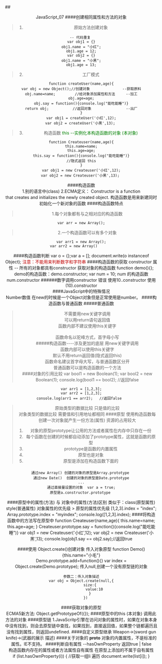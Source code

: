 ##<center>JavaScript_07
####创建相同属性和方法的对象
>1. 原始方法创建对象
	
	-- 代码重复 
	var obj1 = {}
	obj1.name = "小红";
	obj1.age = 12;
	var obj2 = {}
	obj1.name = "小黑";
	obj1.age = 13;
>2. 工厂模式
	
	function createUser(name,age){
	var obj = new Object();//创建对象      			--获取原料
	obj.name=name;         //给对象添加属性和方法  	--加工
	obj.age=age;
	obj.say = function(){console.log("能吃能睡")}
	return obj;			  //返回对象 				--出厂
	}
	var obj1 = createUser('小红',12);
	var obj2 = createUser('小黑',13); 
>3. 构造函数 <font  color="green">this --实例化本构造函数的对象   (本对象)</font>
	
	function Createuser(name,age){
	this.name=name;
	this.age=age;
	this.say = function(){console.log("能吃能睡")}
	//隐式返回 this
	}
	var obj1 = new Createuser('小红',12);
	var obj2 = new Createuser('小黑',13); 
####构造函数  
	1.别的语言中(class)
	2.ECMA定义：
		Constructor is a function that creates and initializes the newly created object.
		构造函数是用来新建同时初始化一个新对象的函数
####构造函数特点
>1.每个对象都有与之相对应的构造函数   
	
	var arr = new Array();
>2.一个构造函数可以有多个对象 
	
	var arr1 = new Array();
	var arr2 = new Array()		 
####构造函数判断 
	var o = {};var a = [];
	document.write(o instanceof Object);
<font color="color">注意：不能用来判断数字和字符串</font>
####构造函数的获取
	constructor 属性 -- 所有的对象都具有constructor  获取对象的构造函数
	function demo(){}; demo的构造函数：demo.constructor;
	var num = 10;     num 的构造函数   num.constructor
######数字调用constructor 错误 
	使用10..constructor 
	使用(10).constructor  
####JavaScript中的特殊情况  
	Number数值 在new的时候是一个Object对象但是正常使用是number。
####构造函数与普通函数
#####普通函数
>不需要用new关键字调用<br>
可以用return语句返回值<br>
函数内部不建议使用this关键字<br>  
函数命名以驼峰方式，首字母小写<br>
#####构造函数----涉及更加的底层
>用new关键字调用<br>
函数内部可以使用this关键字<br>
默认不用return返回值(隐式返回this)<br>
函数命名建议首字母大写，与普通函数区分开<br>
普通函数可以是构造函数的一个方法<br>
####对象的引用比较
	var bool1 = new Boolean(1);
	var bool2 = new Boolean(1);
	console.log(bool1 == bool2);  //返回false

	var arr1 = [1,2,3];
	var arr2 = [1,2,3];
	console.log(arr1 == arr2);   //返回false  
>原始类型的数据比较  只是值的比较<br>
对象类型的数据比较  需要值和引用地址都相同
####原型
	使用构造函数每创建一次对象就产生一份方法(属性)
	资源的占用较大
>1. 对象的原型prototype让公用的方法或者属性在内存中只存在一份
>2. 每个函数在创建的时候都自动添加了prototype属性，这就是函数的原型
>3. prototype是函数的内置属性
>4. 原型也是对象
>5. 原型是添加在构造函数下面的
####
	通过new Array() 创建的对象的原型是Array.prototype 
	通过new Date()  创建的对象的原型是Date.prototype
	...
	通过直接量设置的对象  var a = true;
	原型是a.constructor.prototype 
####原型中的属性(方法)  与 对象中的属性(方法)区别
	类似于：class(原型属性)  style(普通属性)
	对象属性的优先级 >  原型的属性优先级
	[1,2,3].index = "index";
	Array.prototype.index = "myindex";
	console.log([1,2,3].index);
####将构造函数中的方法写在原型中
	function Createuser(name,age){
	this.name=name;
	this.age=age;
	}
	Createuser.prototype.say = function(){console.log("能吃能睡")}
	var obj1 = new Createuser('小红',12);	
	var obj2 = new Createuser('小黑',13); 
	console.log(obj1.say == obj2.say);//返回true

####使用 Object.create()创建对象 传入对象原型
	function Demo(){this.name="小毛"}  
	Demo.prototype.add=function(){}
	var index = Object.create(Demo.prototype);
	传入null,创建一个没有原型链的对象
	
	参数二：传入对象描述
	var obj = Object.create(null,{
			size:{
				value:10
			}
		})
####获取对象的原型   
	ECMA5新方法:   Object.getPrototypeOf({});
####原型中的this
	(本对象)   调用此方法的对象
####原型链
	1.JavaScritp引擎在访问对象的属性时，如果在对象本身中没有找到，则会去原型链中查找，如果找到，直接返回值，如果整个链都遍历且没有找到属性，则返回undefined.
####自定义原型继承
	Weapon->(sword gun knife)->(武器的展示 描述)
####关于对象的 __proto__
	对象的内置属性，不是标准的属性。IE不支持。
####判断自有属性  --hasOwnProperty  返回true | false	
	构造函数内存在的属性或者方法属性自有属性
	在原型上添加的不属于自有属性		
	if (list.hasOwnProperty(i)) {   //获取一组li  遍历
			document.write(list[i]);
		}